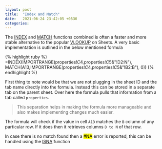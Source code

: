 ```yaml
---
layout: post
title:  "Index and Match"
date:   2021-06-24 23:42:05 +0530
categories: 
---
```


The [INDEX](https://support.google.com/docs/answer/3098242?hl=en) and [MATCH](https://support.google.com/docs/answer/3093378?hl=en) functions combined is often a faster and more stable alternative to the popular [VLOOKUP](https://support.google.com/docs/answer/3093318?hl=en) on Sheets. A very basic implementation is outlined in the below mentioned formula

{% highlight ruby %}
=INDEX(IMPORTRANGE(properties!$C$4,properties!$C$5&"!D2:N"), MATCH(A13,IMPORTRANGE(properties!$C$4,properties!$C$5&"!B2:B"), 0))
{% endhighlight %}

First thing to note would be that we are not plugging in the sheet ID and the tab name directly into the formula. Instead this can be stored in a separate tab on the parent sheet. Over here the formula pulls that information from a tab called `properties`. 

> This separation helps in making the formula more manageable and also makes implementing changes much easier.

The formula will check if the value in cell `A13` matches the `B` column of any particular row. If it does then it retrieves columns `D to N` of that row.

In case there is no match found then a <mark>#NA</mark> error is reported, this can be handled using the [ISNA](https://support.google.com/docs/answer/9365944?hl=en) function